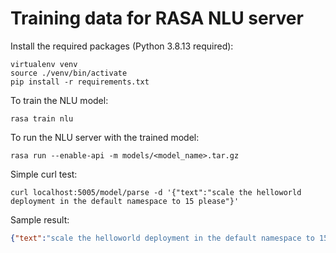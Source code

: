 # Training data for RASA NLU server

Install the required packages (Python 3.8.13 required):

```
virtualenv venv
source ./venv/bin/activate
pip install -r requirements.txt
```

To train the NLU model:

```
rasa train nlu
```

To run the NLU server with the trained model:

```
rasa run --enable-api -m models/<model_name>.tar.gz
```

Simple curl test:

```
curl localhost:5005/model/parse -d '{"text":"scale the helloworld deployment in the default namespace to 15 please"}'
```

Sample result:

```json
{"text":"scale the helloworld deployment in the default namespace to 15 please","intent":{"name":"scale_deployment","confidence":1.0},"entities":[{"entity":"name","start":10,"end":20,"confidence_entity":0.9994369149208069,"value":"helloworld","extractor":"DIETClassifier"},{"entity":"namespace","start":39,"end":46,"confidence_entity":0.9992471933364868,"value":"default","extractor":"DIETClassifier"},{"entity":"replicas","start":60,"end":62,"confidence_entity":0.9995238780975342,"value":"15","extractor":"DIETClassifier"}],"text_tokens":[[0,5],[6,9],[10,20],[21,31],[32,34],[35,38],[39,46],[47,56],[57,59],[60,62],[63,69]],"intent_ranking":[{"name":"scale_deployment","confidence":1.0},{"name":"goodbye","confidence":2.7406880320768323e-8},{"name":"greet","confidence":8.079714675091054e-9}],"response_selector":{"all_retrieval_intents":[],"default":{"response":{"responses":null,"confidence":0.0,"intent_response_key":null,"utter_action":"utter_None"},"ranking":[]}}
```
